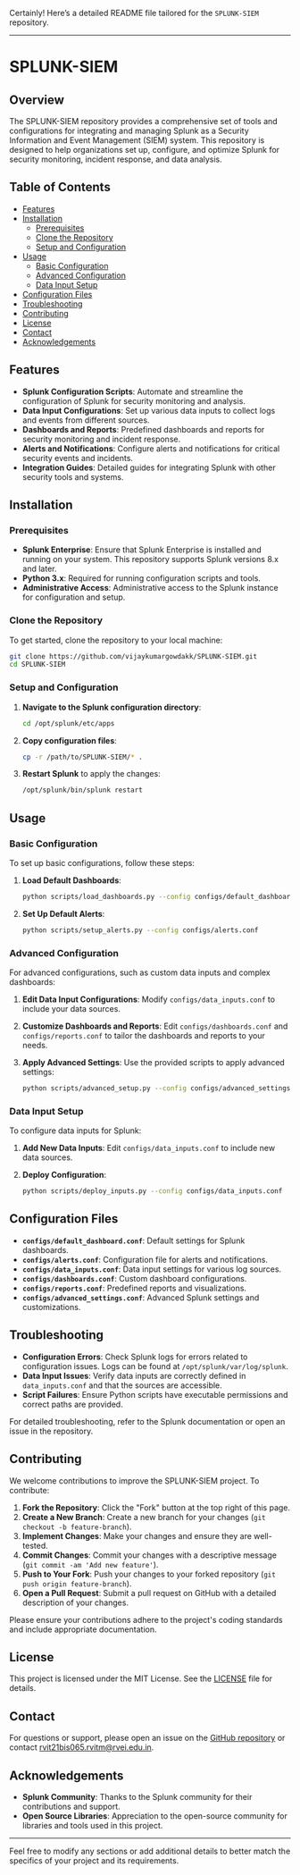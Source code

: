 Certainly! Here’s a detailed README file tailored for the `SPLUNK-SIEM` repository.

---

# SPLUNK-SIEM

## Overview

The SPLUNK-SIEM repository provides a comprehensive set of tools and configurations for integrating and managing Splunk as a Security Information and Event Management (SIEM) system. This repository is designed to help organizations set up, configure, and optimize Splunk for security monitoring, incident response, and data analysis.

## Table of Contents

- [Features](#features)
- [Installation](#installation)
  - [Prerequisites](#prerequisites)
  - [Clone the Repository](#clone-the-repository)
  - [Setup and Configuration](#setup-and-configuration)
- [Usage](#usage)
  - [Basic Configuration](#basic-configuration)
  - [Advanced Configuration](#advanced-configuration)
  - [Data Input Setup](#data-input-setup)
- [Configuration Files](#configuration-files)
- [Troubleshooting](#troubleshooting)
- [Contributing](#contributing)
- [License](#license)
- [Contact](#contact)
- [Acknowledgements](#acknowledgements)

## Features

- **Splunk Configuration Scripts**: Automate and streamline the configuration of Splunk for security monitoring and analysis.
- **Data Input Configurations**: Set up various data inputs to collect logs and events from different sources.
- **Dashboards and Reports**: Predefined dashboards and reports for security monitoring and incident response.
- **Alerts and Notifications**: Configure alerts and notifications for critical security events and incidents.
- **Integration Guides**: Detailed guides for integrating Splunk with other security tools and systems.

## Installation

### Prerequisites

- **Splunk Enterprise**: Ensure that Splunk Enterprise is installed and running on your system. This repository supports Splunk versions 8.x and later.
- **Python 3.x**: Required for running configuration scripts and tools.
- **Administrative Access**: Administrative access to the Splunk instance for configuration and setup.

### Clone the Repository

To get started, clone the repository to your local machine:

```bash
git clone https://github.com/vijaykumargowdakk/SPLUNK-SIEM.git
cd SPLUNK-SIEM
```

### Setup and Configuration

1. **Navigate to the Splunk configuration directory**:

    ```bash
    cd /opt/splunk/etc/apps
    ```

2. **Copy configuration files**:

    ```bash
    cp -r /path/to/SPLUNK-SIEM/* .
    ```

3. **Restart Splunk** to apply the changes:

    ```bash
    /opt/splunk/bin/splunk restart
    ```

## Usage

### Basic Configuration

To set up basic configurations, follow these steps:

1. **Load Default Dashboards**:

    ```bash
    python scripts/load_dashboards.py --config configs/default_dashboard.conf
    ```

2. **Set Up Default Alerts**:

    ```bash
    python scripts/setup_alerts.py --config configs/alerts.conf
    ```

### Advanced Configuration

For advanced configurations, such as custom data inputs and complex dashboards:

1. **Edit Data Input Configurations**: Modify `configs/data_inputs.conf` to include your data sources.

2. **Customize Dashboards and Reports**: Edit `configs/dashboards.conf` and `configs/reports.conf` to tailor the dashboards and reports to your needs.

3. **Apply Advanced Settings**: Use the provided scripts to apply advanced settings:

    ```bash
    python scripts/advanced_setup.py --config configs/advanced_settings.conf
    ```

### Data Input Setup

To configure data inputs for Splunk:

1. **Add New Data Inputs**: Edit `configs/data_inputs.conf` to include new data sources.

2. **Deploy Configuration**:

    ```bash
    python scripts/deploy_inputs.py --config configs/data_inputs.conf
    ```

## Configuration Files

- **`configs/default_dashboard.conf`**: Default settings for Splunk dashboards.
- **`configs/alerts.conf`**: Configuration file for alerts and notifications.
- **`configs/data_inputs.conf`**: Data input settings for various log sources.
- **`configs/dashboards.conf`**: Custom dashboard configurations.
- **`configs/reports.conf`**: Predefined reports and visualizations.
- **`configs/advanced_settings.conf`**: Advanced Splunk settings and customizations.

## Troubleshooting

- **Configuration Errors**: Check Splunk logs for errors related to configuration issues. Logs can be found at `/opt/splunk/var/log/splunk`.
- **Data Input Issues**: Verify data inputs are correctly defined in `data_inputs.conf` and that the sources are accessible.
- **Script Failures**: Ensure Python scripts have executable permissions and correct paths are provided.

For detailed troubleshooting, refer to the Splunk documentation or open an issue in the repository.

## Contributing

We welcome contributions to improve the SPLUNK-SIEM project. To contribute:

1. **Fork the Repository**: Click the "Fork" button at the top right of this page.
2. **Create a New Branch**: Create a new branch for your changes (`git checkout -b feature-branch`).
3. **Implement Changes**: Make your changes and ensure they are well-tested.
4. **Commit Changes**: Commit your changes with a descriptive message (`git commit -am 'Add new feature'`).
5. **Push to Your Fork**: Push your changes to your forked repository (`git push origin feature-branch`).
6. **Open a Pull Request**: Submit a pull request on GitHub with a detailed description of your changes.

Please ensure your contributions adhere to the project's coding standards and include appropriate documentation.

## License

This project is licensed under the MIT License. See the [LICENSE](LICENSE) file for details.

## Contact

For questions or support, please open an issue on the [GitHub repository](https://github.com/vijaykumargowdakk/SPLUNK-SIEM) or contact [rvit21bis065.rvitm@rvei.edu.in](mailto:rvit21bis065.rvitm@rvei.edu.in).

## Acknowledgements

- **Splunk Community**: Thanks to the Splunk community for their contributions and support.
- **Open Source Libraries**: Appreciation to the open-source community for libraries and tools used in this project.

---

Feel free to modify any sections or add additional details to better match the specifics of your project and its requirements.
